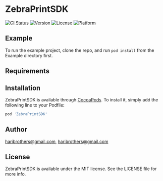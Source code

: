 # ZebraPrintSDK

[![CI Status](https://img.shields.io/travis/haribrothers@gmail.com/ZebraPrintSDK.svg?style=flat)](https://travis-ci.org/haribrothers@gmail.com/ZebraPrintSDK)
[![Version](https://img.shields.io/cocoapods/v/ZebraPrintSDK.svg?style=flat)](https://cocoapods.org/pods/ZebraPrintSDK)
[![License](https://img.shields.io/cocoapods/l/ZebraPrintSDK.svg?style=flat)](https://cocoapods.org/pods/ZebraPrintSDK)
[![Platform](https://img.shields.io/cocoapods/p/ZebraPrintSDK.svg?style=flat)](https://cocoapods.org/pods/ZebraPrintSDK)

## Example

To run the example project, clone the repo, and run `pod install` from the Example directory first.

## Requirements

## Installation

ZebraPrintSDK is available through [CocoaPods](https://cocoapods.org). To install
it, simply add the following line to your Podfile:

```ruby
pod 'ZebraPrintSDK'
```

## Author

haribrothers@gmail.com, haribrothers@gmail.com

## License

ZebraPrintSDK is available under the MIT license. See the LICENSE file for more info.
